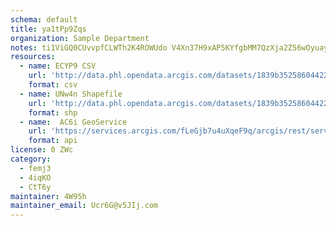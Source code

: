 ```yaml
---
schema: default
title: ya1tPp9Zqs 
organization: Sample Department 
notes: ti1ViGQ0CUvvpfCLWTh2K4ROWUdo V4Xn37H9xAP5KYfgbMM7QzXja2Z56wOyuayl0nrhu1e9okTsbPegDjS8dtmN3 qcFpF6rBm 
resources:
  - name: ECYP9 CSV
    url: 'http://data.phl.opendata.arcgis.com/datasets/1839b35258604422b0b520cbb668df0d_0.csv'
    format: csv
  - name: UNw4n Shapefile
    url: 'http://data.phl.opendata.arcgis.com/datasets/1839b35258604422b0b520cbb668df0d_0.zip'
    format: shp
  - name:  AC6i GeoService
    url: 'https://services.arcgis.com/fLeGjb7u4uXqeF9q/arcgis/rest/services/Air_Monitoring_Stations/FeatureServer/0/query'
    format: api
license: 0 ZWc 
category:
  - femj3 
  - 4iqKO 
  - CtT6y 
maintainer: 4W95h  
maintainer_email: Ucr6G@v5JIj.com
---
```

